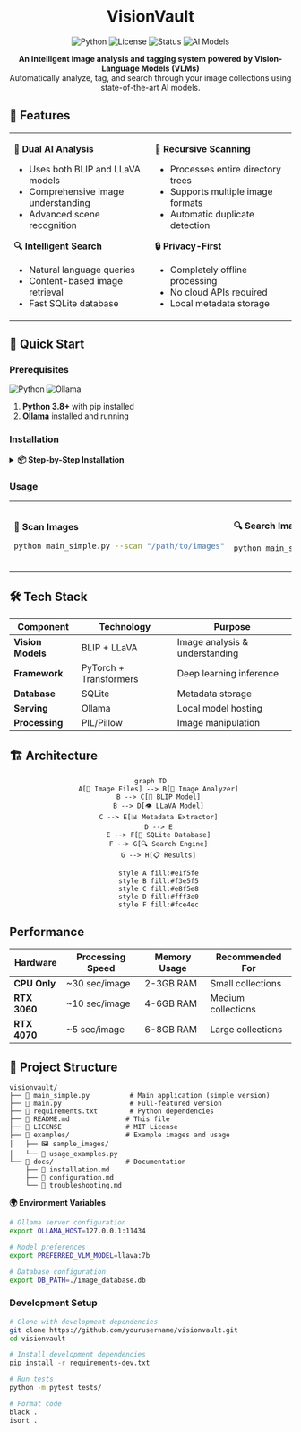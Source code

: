 <h1 align="center">VisionVault</h1>

<p align="center">
  <img src="https://img.shields.io/badge/python-v3.8+-blue.svg" alt="Python">
  <img src="https://img.shields.io/badge/license-BSD 2-Clause License.svg" alt="License">
  <img src="https://img.shields.io/badge/status-active-success.svg" alt="Status">
  <img src="https://img.shields.io/badge/AI-BLIP%20%2B%20LLaVA-purple.svg" alt="AI Models">
</p>

<p align="center">
  <strong>An intelligent image analysis and tagging system powered by Vision-Language Models (VLMs)</strong><br>
  Automatically analyze, tag, and search through your image collections using state-of-the-art AI models.
</p>

## 🌟 Features

<table align="center">
<tr align>
<td width="50%">

**🤖 Dual AI Analysis**
- Uses both BLIP and LLaVA models
- Comprehensive image understanding
- Advanced scene recognition

**🔍 Intelligent Search**  
- Natural language queries
- Content-based image retrieval
- Fast SQLite database

</td>
<td width="50%">

**📁 Recursive Scanning**
- Processes entire directory trees  
- Supports multiple image formats
- Automatic duplicate detection

**🔒 Privacy-First**
- Completely offline processing
- No cloud APIs required
- Local metadata storage

</td>
</tr>
</table>


## 🚀 Quick Start

### Prerequisites

<p>
<img src="https://img.shields.io/badge/Python-3.8+-blue?style=flat-square&logo=python" alt="Python">
<img src="https://img.shields.io/badge/Ollama-Required-orange?style=flat-square&logo=ollama" alt="Ollama">
</p>

1. **Python 3.8+** with pip installed
2. **[Ollama](https://ollama.ai/)** installed and running

### Installation

<details>
<summary><b>📦 Step-by-Step Installation</b></summary>

```bash
# 1. Clone the repository
git clone https://github.com/yourusername/visionvault.git
cd visionvault

# 2. Create virtual environment
python -m venv venv
source venv/bin/activate  # On Windows: venv\Scripts\activate

# 3. Install dependencies
pip install -r requirements.txt

# 4. Install Ollama (if not already installed)
curl -fsSL https://ollama.ai/install.sh | sh

# 5. Start Ollama service
ollama serve

# 6. Pull vision model (in new terminal)
ollama pull llava:7b
```

</details>

### Usage

<table>
<tr>
<td width="33%">

**📂 Scan Images**
```bash
python main_simple.py --scan "/path/to/images"
```

</td>
<td width="33%">

**🔍 Search Images**
```bash
python main_simple.py --search "van gogh paintings"
```

</td>
<td width="33%">

**💬 Interactive Mode**
```bash
python main_simple.py
> scan /home/user/Pictures
> search cats and dogs
```

</td>
</tr>
</table>



## 🛠️ Tech Stack

<div align="center">

| Component | Technology | Purpose |
|-----------|------------|---------|
| **Vision Models** | BLIP + LLaVA | Image analysis & understanding |
| **Framework** | PyTorch + Transformers | Deep learning inference |
| **Database** | SQLite | Metadata storage |
| **Serving** | Ollama | Local model hosting |
| **Processing** | PIL/Pillow | Image manipulation |

</div>


## 🏗️ Architecture

<div align="center">

```mermaid
graph TD
    A[📁 Image Files] --> B[🤖 Image Analyzer]
    B --> C[🎨 BLIP Model]
    B --> D[👁️ LLaVA Model]
    C --> E[📊 Metadata Extractor]
    D --> E
    E --> F[💾 SQLite Database]
    F --> G[🔍 Search Engine]
    G --> H[📋 Results]
    
    style A fill:#e1f5fe
    style B fill:#f3e5f5
    style C fill:#e8f5e8
    style D fill:#fff3e0
    style F fill:#fce4ec
```

</div>

## Performance

<div align="center">

| Hardware | Processing Speed | Memory Usage | Recommended For |
|----------|------------------|--------------|-----------------|
| **CPU Only** | ~30 sec/image | 2-3GB RAM | Small collections |
| **RTX 3060** | ~10 sec/image | 4-6GB RAM | Medium collections |
| **RTX 4070** | ~5 sec/image | 6-8GB RAM | Large collections |

</div>


</details>


## 📁 Project Structure

```
visionvault/
├── 📄 main_simple.py          # Main application (simple version)
├── 📄 main.py                 # Full-featured version  
├── 📄 requirements.txt        # Python dependencies
├── 📄 README.md              # This file
├── 📄 LICENSE                # MIT License
├── 📁 examples/              # Example images and usage
│   ├── 🖼️ sample_images/
│   └── 📄 usage_examples.py
└── 📁 docs/                  # Documentation
    ├── 📄 installation.md
    ├── 📄 configuration.md
    └── 📄 troubleshooting.md
```

<summary><b>🌍 Environment Variables</b></summary>

```bash
# Ollama server configuration
export OLLAMA_HOST=127.0.0.1:11434

# Model preferences
export PREFERRED_VLM_MODEL=llava:7b

# Database configuration  
export DB_PATH=./image_database.db
```

</details>


### Development Setup

```bash
# Clone with development dependencies
git clone https://github.com/yourusername/visionvault.git
cd visionvault

# Install development dependencies  
pip install -r requirements-dev.txt

# Run tests
python -m pytest tests/

# Format code
black .
isort .
```

</div>

